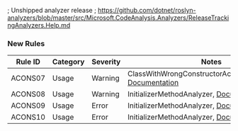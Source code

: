 ; Unshipped analyzer release
; https://github.com/dotnet/roslyn-analyzers/blob/master/src/Microsoft.CodeAnalysis.Analyzers/ReleaseTrackingAnalyzers.Help.md

### New Rules

Rule ID | Category | Severity | Notes
--------|----------|----------|-------
ACONS07 | Usage | Warning | ClassWithWrongConstructorAccessibilityAnalyzer, [Documentation](https://github.com/k94ll13nn3/AutoConstructor#ACONS07)
ACONS08 | Usage | Warning | InitializerMethodAnalyzer, [Documentation](https://github.com/k94ll13nn3/AutoConstructor#ACONS08)
ACONS09 | Usage | Error | InitializerMethodAnalyzer, [Documentation](https://github.com/k94ll13nn3/AutoConstructor#ACONS09)
ACONS10 | Usage | Error | InitializerMethodAnalyzer, [Documentation](https://github.com/k94ll13nn3/AutoConstructor#ACONS10)
